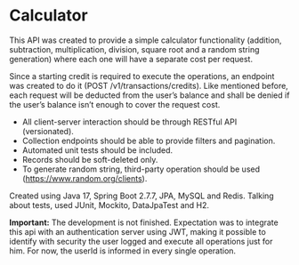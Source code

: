 # Calculator

This API was created to provide a simple calculator functionality (addition, subtraction,
multiplication, division, square root and a random string generation) where each one will
have a separate cost per request.

Since a starting credit is required to execute the operations, an endpoint was created to do it (POST /v1/transactions/credits). Like mentioned before, each request will be deducted from the user’s balance and shall be denied if the user’s balance isn’t enough to cover the request cost.

- All client-server interaction should be through RESTful API (versionated).
- Collection endpoints should be able to provide filters and pagination.
- Automated unit tests should be included.
- Records should be soft-deleted only.
- To generate random string, third-party operation should be used (https://www.random.org/clients).

Created using Java 17, Spring Boot 2.7.7, JPA, MySQL and Redis. Talking about tests, used JUnit, Mockito, DataJpaTest and H2.

**Important:** The development is not finished. Expectation was to integrate this api with an authentication server using JWT, making it possible to identify with security the user logged and execute all operations just for him. For now, the userId is informed in every single operation.
